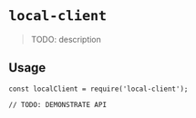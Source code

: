 # `local-client`

> TODO: description

## Usage

```
const localClient = require('local-client');

// TODO: DEMONSTRATE API
```

